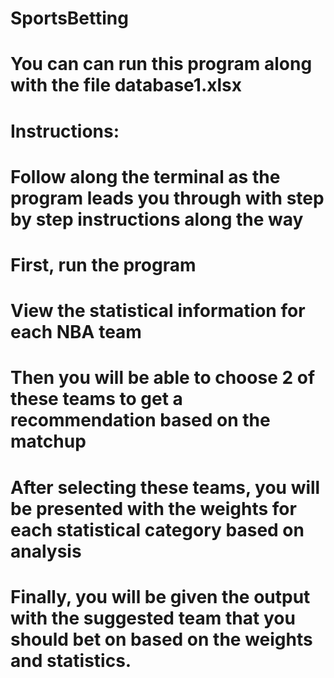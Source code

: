 # SportsBetting
# You can can run this program along with the file database1.xlsx
# Instructions:
# 
# Follow along the terminal as the program leads you through with step by step instructions along the way
# First, run the program
# View the statistical information for each NBA team
# Then you will be able to choose 2 of these teams to get a recommendation based on the matchup
# After selecting these teams, you will be presented with the weights for each statistical category based on analysis
# Finally, you will be given the output with the suggested team that you should bet on based on the weights and statistics.
